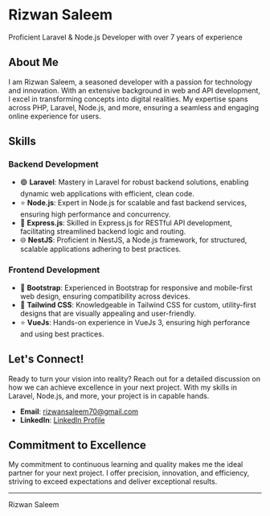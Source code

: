 # Rizwan Saleem

Proficient Laravel & Node.js Developer with over 7 years of experience

## About Me

I am Rizwan Saleem, a seasoned developer with a passion for technology and innovation. With an extensive background in web and API development, I excel in transforming concepts into digital realities. My expertise spans across PHP, Laravel, Node.js, and more, ensuring a seamless and engaging online experience for users.

## Skills

### Backend Development
- 🟢 **Laravel**: Mastery in Laravel for robust backend solutions, enabling dynamic web applications with efficient, clean code.
- ⭐ **Node.js**: Expert in Node.js for scalable and fast backend services, ensuring high performance and concurrency.
- 🚀 **Express.js**: Skilled in Express.js for RESTful API development, facilitating streamlined backend logic and routing.
- 🌐 **NestJS**: Proficient in NestJS, a Node.js framework, for structured, scalable applications adhering to best practices.

### Frontend Development
- 📱 **Bootstrap**: Experienced in Bootstrap for responsive and mobile-first web design, ensuring compatibility across devices.
- 🌈 **Tailwind CSS**: Knowledgeable in Tailwind CSS for custom, utility-first designs that are visually appealing and user-friendly.
- ⭐ **VueJs**: Hands-on experience in VueJs 3, ensuring high perforance and using best practices.


## Let's Connect!

Ready to turn your vision into reality? Reach out for a detailed discussion on how we can achieve excellence in your next project. With my skills in Laravel, Node.js, and more, your project is in capable hands.

- **Email**: [rizwansaleem70@gmail.com](mailto:rizwansaleem70@gmail.com)
- **LinkedIn**: [LinkedIn Profile](https://www.linkedin.com/in/rizwan-saleem-08bb8851)

## Commitment to Excellence

My commitment to continuous learning and quality makes me the ideal partner for your next project. I offer precision, innovation, and efficiency, striving to exceed expectations and deliver exceptional results.

---
Rizwan Saleem
